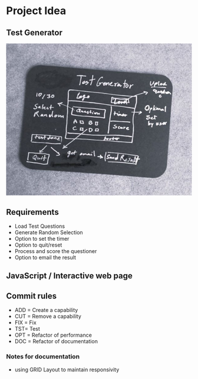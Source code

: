 # Project Idea
## Test Generator
![Alt text](assets/images/idea.jpg)
## Requirements
* Load Test Questions
* Generate Random Selection
* Option to set the timer
* Option to quit/reset
* Process and score the questioner 
* Option to email the result 
 

## JavaScript / Interactive web page
## Commit rules
* ADD = Create a capability 
* CUT = Remove a capability 
* FIX = Fix 
* TST= Test 
* OPT = Refactor of performance
* DOC = Refactor of documentation

### Notes for documentation
* using GRID Layout to maintain responsivity